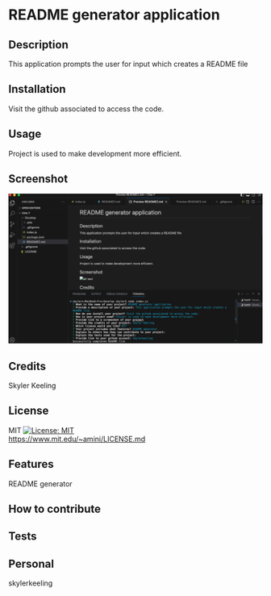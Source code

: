 # README generator application

## Description 

This application prompts the user for input which creates a README file

## Installation 

Visit the github associated to access the code.

## Usage

Project is used to make development more efficient.

## Screenshot

![alt text](https://github.com/SkylerKeeling/Cha-7/blob/main/Develop/Screen%20Shot%202023-08-10%20at%209.34.10%20AM.png)

## Credits

Skyler Keeling

## License

MIT
[![License: MIT](https://img.shields.io/badge/License-MIT-yellow.svg)](https://opensource.org/licenses/MIT)
<br>
https://www.mit.edu/~amini/LICENSE.md

## Features

README generator

## How to contribute 



## Tests 



## Personal

skylerkeeling
